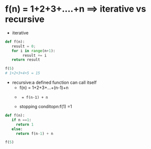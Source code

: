 # f(n) = 1+2+3+....+n ==>  iterative vs recursive

- iterative
```python
def f(n):
   result = 0; 
   for i in range(n+1):
        result += i
   return result     

f(5)
# 1+2+3+4+5 = 15
```
- recursive:a defined function can call itself
  - f(n) = 1+2+3+...+(n-1)+n
  -      = f(n-1) + n
  - stopping conditopn:f(1) =1     
```python
def f(n):
   if n ==1:
     return 1
   else:
     return f(n-1) + n

f(5)
```
